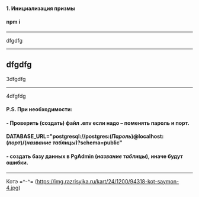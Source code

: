  
#### 1. Инициализация призмы 
#### npm i  
--- 
dfgdfg
***
 dfgdfg
--- 
3dfgdfg
<hr>
4dfgfdg

#### P.S. При необходимости:  

#### -	Проверить (создать) файл  .env если надо – поменять пароль и порт.
#### DATABASE_URL="postgresql://postgres:(*Пароль*)@localhost:(*порт*)/(*название таблицы*)?schema=public"
#### - создать базу данных в  PgAdmin (*название таблицы*), иначе будут ошибки.

--- 

Котэ =^-^= (https://img.razrisyika.ru/kart/24/1200/94318-kot-saymon-4.jpg)  




